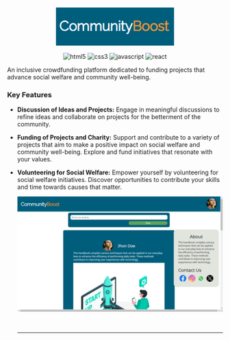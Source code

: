 <div style=" text-align: center;">

![Community Boost](/img/communityBoostIcon.png)

</div>

<div style="text-align: center;">

![html5](https://img.shields.io/badge/HTML-Icon-orange?logo=html5&logoColor=white)
![css3](https://img.shields.io/badge/CSS-Icon-blue?logo=css3&logoColor=white)
![javascript](https://img.shields.io/badge/JavaScript-Icon-yellow?logo=javascript&logoColor=white)
![react](https://img.shields.io/badge/React-Icon-blue?logo=react&logoColor=white)

  </div>

An inclusive crowdfunding platform dedicated to funding projects that advance social welfare and community well-being.

### Key Features

- **Discussion of Ideas and Projects:**
  Engage in meaningful discussions to refine ideas and collaborate on projects for the betterment of the community.

- **Funding of Projects and Charity:**
  Support and contribute to a variety of projects that aim to make a positive impact on social welfare and community well-being. Explore and fund initiatives that resonate with your values.

- **Volunteering for Social Welfare:**
  Empower yourself by volunteering for social welfare initiatives. Discover opportunities to contribute your skills and time towards causes that matter.

  ![Community Boost](/img/communityBoost.jpg)

  <br>
  <hr>
  <br>
